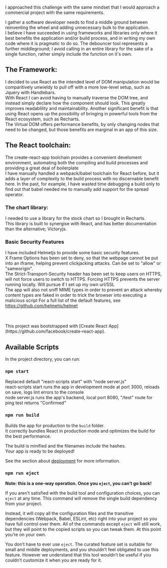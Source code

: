 
I approached this challenge with the same mindset that I would approach a commercial project with the same requirements. 

I gather a software developer needs to find a middle ground between reinventing the wheel and adding unnecessary bulk to the application. <br>
I believe I have succeeded in using frameworks and libraries only where it best benefits the application and/or build process, and in writing my own code where it is pragmatic to do so.
The debouncer tool represents a further middleground; I avoid calling in an entire library for the sake of a single function, rather simply include the function on it's own. 


## The Framework:
I decided to use React as the intended level of DOM manipulation would be comparitively unwieldy to pull off with a more low-level setup, such as Jquery with Handlebars. <br>
With React I can avoid having to manually traverse the DOM tree, and instead simply declare how the component should look. This greatly improves readablility and maintainability.
Another significant benefit is that using React opens up the possibility of bringing in powerful tools from the React ecosystem, such as Recharts.<br>
The Virtual DOM offers performance benefits, by only changing nodes that need to be changed, but those benefits are marginal in an app of this size.

## The React toolchain:
The create-react-app toolchain provides a convenient develoment environment, automating both the compiling and build processes and providing a great deal of boilerplate<br>
I have manually handled a webpack/babel toolchain for React before, but it adds a layer of complexity to the build process with no discernable benefit here. 
In the past, for example, I have wasted time debugging a build only to find out that babel needed me to manually add support for the spread operator. 

### The chart library:
I needed to use a library for the stock chart so I brought in Recharts. <br>
This library is built to synergise with React, and has better documentation than the alternative; Victoryjs. 

### Basic Security Features
I have included Helmetjs to provide some basic security features.<br>
X Frame Options has been set to deny, so that the webpage cannot be put into an iframe, helping prevent clickjacking attacks. Can be set to "allow" or "sameorigin". <br>
The Strict-Transport-Security header has been set to keep users on HTTPS, will not force users to switch to HTTPS. Forcing HTTPS prevents the server running locally. Will pursue if I set up my own url/SSL <br>
The app will also not sniff MIME types in order to prevent an attack whereby content types are faked in order to trick the browser into executing a malicious script
For a full list of the default features, see https://github.com/helmetjs/helmet

<br>
<br>
This project was bootstrapped with [Create React App](https://github.com/facebook/create-react-app).

## Available Scripts

In the project directory, you can run:

### `npm start`

Replaced default "react-scripts start" with "node server.js" <br>
react-scripts start runs the app in development mode at port 3000, reloads on save, logs lint errors to the console <br>
node server.js runs the app's backend, local port 8080, "/test" route for ping test returns "Confirmed"

### `npm run build`

Builds the app for production to the `build` folder.<br>
It correctly bundles React in production mode and optimizes the build for the best performance.

The build is minified and the filenames include the hashes.<br>
Your app is ready to be deployed!

See the section about [deployment](https://facebook.github.io/create-react-app/docs/deployment) for more information.

### `npm run eject`

**Note: this is a one-way operation. Once you `eject`, you can’t go back!**

If you aren’t satisfied with the build tool and configuration choices, you can `eject` at any time. This command will remove the single build dependency from your project.

Instead, it will copy all the configuration files and the transitive dependencies (Webpack, Babel, ESLint, etc) right into your project so you have full control over them. All of the commands except `eject` will still work, but they will point to the copied scripts so you can tweak them. At this point you’re on your own.

You don’t have to ever use `eject`. The curated feature set is suitable for small and middle deployments, and you shouldn’t feel obligated to use this feature. However we understand that this tool wouldn’t be useful if you couldn’t customize it when you are ready for it.

